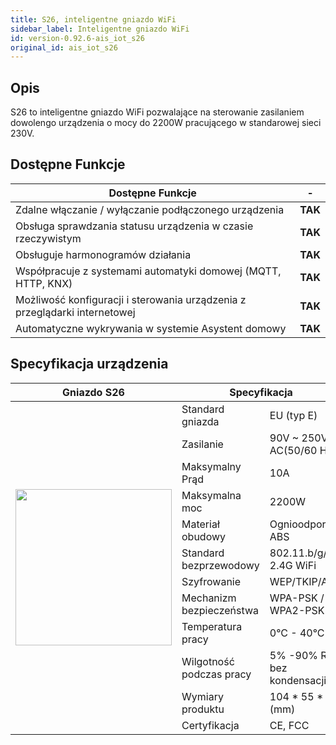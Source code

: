 ```yaml
---
title: S26, inteligentne gniazdo WiFi
sidebar_label: Inteligentne gniazdo WiFi
id: version-0.92.6-ais_iot_s26
original_id: ais_iot_s26
---
```


## Opis

S26 to inteligentne gniazdo WiFi pozwalające na sterowanie zasilaniem dowolengo urządzenia o mocy do 2200W pracującego w standarowej sieci 230V.

## Dostępne Funkcje


<!-- <img src="/AIS-docs/img/en/iot/S26_01.jpg"></img> -->

Dostępne Funkcje                                                           |   -     
---------------------------------------------------------------------------|--------   
Zdalne włączanie / wyłączanie podłączonego urządzenia                      | **TAK**
Obsługa sprawdzania statusu urządzenia w czasie rzeczywistym               | **TAK**
Obsługuje harmonogramów działania                                          | **TAK**
Współpracuje z systemami automatyki domowej (MQTT, HTTP, KNX)              | **TAK**
Możliwość konfiguracji i sterowania urządzenia z przeglądarki internetowej | **TAK**
Automatyczne wykrywania w systemie Asystent domowy                         | **TAK**


## Specyfikacja urządzenia

<table>
    <thead>
        <tr>
            <th>Gniazdo S26</th>
            <th colspan=2>Specyfikacja</th>
        </tr>
    </thead>
    <tbody>
        <tr>
            <td rowspan=12 style="vertical-align: middle;"><img src="/AIS-docs/img/en/iot/iot_s26.png" width="250" style="vertical-align: top;"> </img></td>
            <td>Standard gniazda</td>
            <td>EU (typ E)</td>
        </tr>
        <tr>
          <td>Zasilanie</td>
          <td>90V ~ 250V AC(50/60 Hz)</td>
        </tr>
        <tr>
            <td>Maksymalny Prąd</td>
            <td>10A</td>
        </tr>
        <tr>
            <td>Maksymalna moc</td>
            <td>2200W</td>
        </tr>
        <tr>
            <td>Materiał obudowy</td>
            <td>Ognioodporny ABS</td>
        </tr>
        <tr>
            <td>Standard bezprzewodowy</td>
            <td>802.11.b/g/n 2.4G WiFi</td>
        </tr>
        <tr>
            <td>Szyfrowanie</td>
            <td>WEP/TKIP/AES</td>
        </tr>
        <tr>
            <td>Mechanizm bezpieczeństwa</td>
            <td>WPA-PSK / WPA2-PSK</td>
        </tr>
        <tr>
            <td>Temperatura pracy</td>
            <td>0°C - 40°C</td>
        </tr>
        <tr>
            <td>Wilgotność podczas pracy</td>
            <td>5% -90% RH, bez kondensacji</td>
        </tr>
        <tr>
            <td>Wymiary produktu</td>
            <td>104 * 55 * 73 (mm)</td>
        </tr>
        <tr>
            <td>Certyfikacja</td>
            <td>CE, FCC</td>
        </tr>
    </tbody>
</table>

